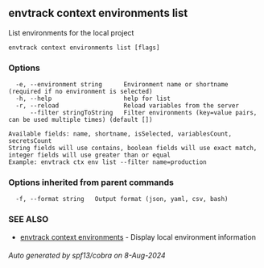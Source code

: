 ## envtrack context environments list

List environments for the local project

```
envtrack context environments list [flags]
```

### Options

```
  -e, --environment string      Environment name or shortname (required if no environment is selected)
  -h, --help                    help for list
  -r, --reload                  Reload variables from the server
      --filter stringToString   Filter environments (key=value pairs, can be used multiple times) (default [])

Available fields: name, shortname, isSelected, variablesCount, secretsCount
String fields will use contains, boolean fields will use exact match, integer fields will use greater than or equal
Example: envtrack ctx env list --filter name=production
```

### Options inherited from parent commands

```
  -f, --format string   Output format (json, yaml, csv, bash)
```

### SEE ALSO

* [envtrack context environments](envtrack_context_environments.md)	 - Display local environment information

###### Auto generated by spf13/cobra on 8-Aug-2024
